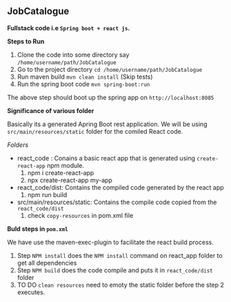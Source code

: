 ## JobCatalogue

**Fullstack code i.e ` Spring boot + react js `.**

**Steps to Run**
1. Clone the code into some directory say `/home/username/path/JobCatalogue`
1. Go to the project directory `cd /home/username/path/JobCatalogue`
1. Run maven build `mvn clean install` (Skip tests)
1. Run the spring boot code `mvn spring-boot:run`

The above step should boot up the spring app on `http://localhost:8085` 

**Significance  of various folder**

Basically its a generated Apring Boot rest application. We will be using `src/main/resources/static`
folder for the comiled React code.

*Folders*
* react_code : Conains a basic react app that is generated using `create-react-app` npm module.
  1. npm i create-react-app
  1. npx create-react-app my-app
* react_code/dist: Contains the compiled code generated by the react app 
  1. npm run build
* src/main/resources/static: Contains the compile code copied from the `react_code/dist`
  1. check `copy-resources` in pom.xml file


**Buld steps in `pom.xml`**

We have use the maven-exec-plugin to facilitate the react build process.

1. Step `NPM install` does the `NPM install` command on react_app folder to get all dependencies
1. Step `NPM build` does the code compile and puts it in `react_code/dist` folder
1. TO DO `clean resources` need to emoty the static folder before the step 2 executes.
